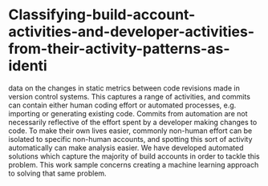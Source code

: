 # Classifying-build-account-activities-and-developer-activities-from-their-activity-patterns-as-identi
data on the changes in static metrics between code revisions made in version control systems. This captures a range of activities, and commits can contain either human coding effort or automated processes, e.g. importing or generating existing code. Commits from automation are not necessarily reflective of the effort spent by a developer making changes to code.   To make their own lives easier, commonly non-human effort can be isolated to specific non-human accounts, and spotting this sort of activity automatically can make analysis easier. We have developed automated solutions which capture the majority of build accounts in order to tackle this problem. This work sample concerns creating a machine learning approach to solving that same problem.
